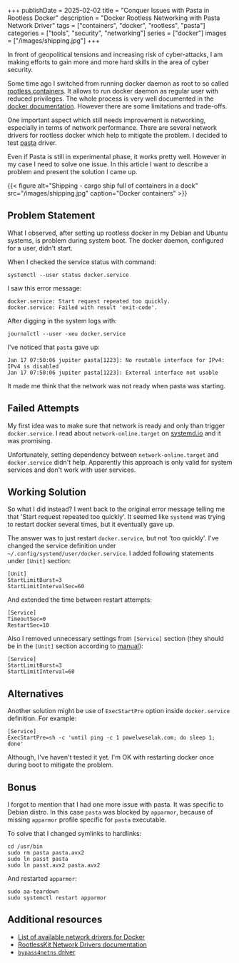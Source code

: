 +++
publishDate = 2025-02-02
title = "Conquer Issues with Pasta in Rootless Docker"
description = "Docker Rootless Networking with Pasta Network Driver"
tags = ["containers", "docker", "rootless", "pasta"]
categories = ["tools", "security", "networking"]
series = ["docker"]
images = ["/images/shipping.jpg"]
+++

In front of geopolitical tensions and increasing risk of cyber-attacks, I am making efforts to
gain more and more hard skills in the area of cyber security.

Some time ago I switched from running docker daemon as root to so called [rootless containers](https://github.com/rootless-containers/rootlesskit). It allows to run docker daemon as regular user with reduced privileges. The whole process is very well documented in the [docker documentation](https://docs.docker.com/engine/security/rootless/). However there are some limitations and trade-offs.

One important aspect which still needs improvement is networking, especially in terms of network performance. There are several network drivers for rootless docker which help to mitigate the problem. I decided to test [pasta](https://passt.top/) driver.

Even if Pasta is still in experimental phase, it works pretty well. However in my case I need to solve one issue. In this article I want to describe a problem and present the solution I came up. 

{{< figure alt="Shipping - cargo ship full of containers in a dock" src="/images/shipping.jpg" caption="Docker containers" >}}

## Problem Statement

What I observed, after setting up rootless docker in my Debian and Ubuntu systems, is problem during system boot. The docker daemon, configured for a user, didn't start.

When I checked the service status with command:
```shell
systemctl --user status docker.service
```

I saw this error message:
```
docker.service: Start request repeated too quickly.
docker.service: Failed with result 'exit-code'.
```

After digging in the system logs with:
```shell
journalctl --user -xeu docker.service
```

I've noticed that `pasta` gave up:
```
Jan 17 07:50:06 jupiter pasta[1223]: No routable interface for IPv4: IPv4 is disabled
Jan 17 07:50:06 jupiter pasta[1223]: External interface not usable
```

It made me think that the network was not ready when pasta was starting.

## Failed Attempts

My first idea was to make sure that network is ready and only than trigger `docker.service`. I read about `network-online.target` on [systemd.io](https://systemd.io/NETWORK_ONLINE/) and it was promising.

Unfortunately, setting dependency between `network-online.target` and `docker.service` didn't help. Apparently this approach is only valid for system services and don't work with user services.

## Working Solution

So what I did instead? I went back to the original error message telling me that 'Start request repeated too quickly'. It seemed like `systemd` was trying to restart docker several times, but it eventually gave up.

The answer was to just restart `docker.service`, but not 'too quickly'. I've changed the service definition under `~/.config/systemd/user/docker.service`. I added following statements under `[Unit]` section:
```
[Unit]
StartLimitBurst=3
StartLimitIntervalSec=60
```

And extended the time between restart attempts:
```
[Service]
TimeoutSec=0
RestartSec=10
```

Also I removed unnecessary settings from `[Service]` section (they should be in the `[Unit]` section according to [manual](https://www.man7.org/linux/man-pages/man5/systemd.unit.5.html)):
```
[Service]
StartLimitBurst=3
StartLimitInterval=60
```

## Alternatives

Another solution might be use of `ExecStartPre` option inside `docker.service` definition. For example:
```
[Service]
ExecStartPre=sh -c 'until ping -c 1 pawelweselak.com; do sleep 1; done'
```

Although, I've haven't tested it yet. I'm OK with restarting docker once during boot to mitigate the problem.

## Bonus

I forgot to mention that I had one more issue with pasta. It was specific to Debian distro. In this case `pasta` was blocked by `apparmor`, because of missing `apparmor` profile specific for `pasta` executable.

To solve that I changed symlinks to hardlinks:
```shell
cd /usr/bin
sudo rm pasta pasta.avx2
sudo ln passt pasta
sudo ln passt.avx2 pasta.avx2
```

And restarted `apparmor`:
```shell
sudo aa-teardown
sudo systemctl restart apparmor
```

## Additional resources
- [List of available network drivers for Docker](https://docs.docker.com/engine/security/rootless/#networking-errors)
- [RootlessKit Network Drivers documentation](https://github.com/rootless-containers/rootlesskit/blob/master/docs/network.md)
- [`bypass4netns` driver](https://github.com/rootless-containers/bypass4netns)